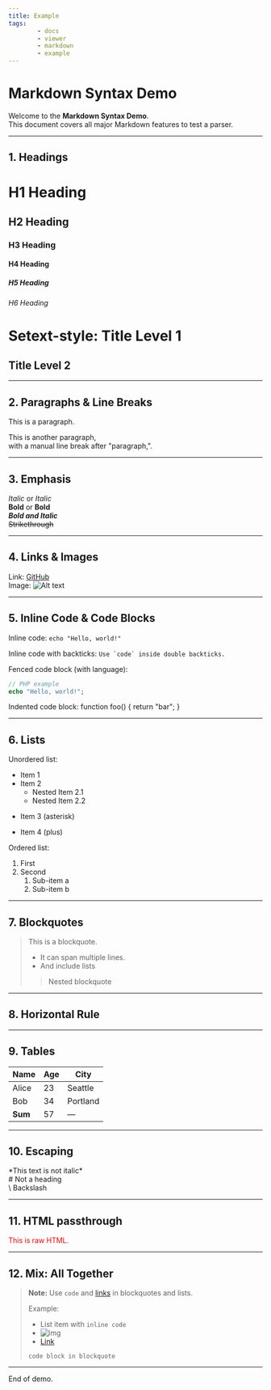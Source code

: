 ```yaml
---
title: Example
tags:
        - docs
        - viewer
        - markdown
        - example
---
```


# Markdown Syntax Demo

Welcome to the **Markdown Syntax Demo**.  
This document covers all major Markdown features to test a parser.

---

## 1. Headings

# H1 Heading
## H2 Heading
### H3 Heading
#### H4 Heading
##### H5 Heading
###### H6 Heading

Setext-style:
Title Level 1
=============
Title Level 2
-------------

---

## 2. Paragraphs & Line Breaks

This is a paragraph.

This is another paragraph,  
with a manual line break after "paragraph,".

---

## 3. Emphasis

*Italic* or _Italic_  
**Bold** or __Bold__  
***Bold and Italic***  
~~Strikethrough~~

---

## 4. Links & Images

Link: [GitHub](https://github.com)  
Image: ![Alt text](https://via.placeholder.com/48 "Placeholder")

---

## 5. Inline Code & Code Blocks

Inline code: `echo "Hello, world!"`

Inline code with backticks: ``Use `code` inside double backticks.``

Fenced code block (with language):
```php
// PHP example
echo "Hello, world!";
```

Indented code block:
    function foo() {
        return "bar";
    }

---

## 6. Lists

Unordered list:
- Item 1
- Item 2
    - Nested Item 2.1
    - Nested Item 2.2

* Item 3 (asterisk)

+ Item 4 (plus)

Ordered list:
1. First
2. Second
    1. Sub-item a
    2. Sub-item b

---

## 7. Blockquotes

> This is a blockquote.
>
> - It can span multiple lines.
> - And include lists
> 
> > Nested blockquote

---

## 8. Horizontal Rule

---

## 9. Tables

| Name    | Age | City      |
|---------|-----|-----------|
| Alice   | 23  | Seattle   |
| Bob     | 34  | Portland  |
| **Sum** | 57  | —         |

---

## 10. Escaping

\*This text is not italic\*  
\# Not a heading  
\\ Backslash

---

## 11. HTML passthrough

<div style="color:red">This is raw HTML.</div>

---

## 12. Mix: All Together

> **Note:** Use `code` and [links](https://example.com) in blockquotes and lists.
> 
> Example:
> 
> - List item with `inline code`
> - ![img](https://via.placeholder.com/32)
> - [Link](https://example.com)
> 
> ```
> code block in blockquote
> ```

---

End of demo.